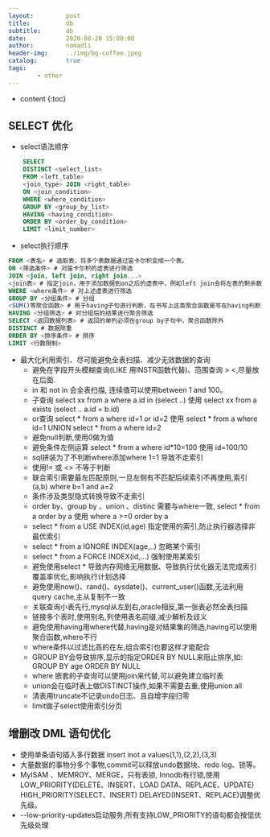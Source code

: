 ```yaml
---
layout:         post
title:          db
subtitle:       db
date:           2020-08-20 15:00:00
author:         nomadli
header-img:     ../img/bg-coffee.jpeg
catalog:        true
tags:
        - other
---
```


* content
{:toc}

## SELECT 优化
- select语法顺序
```SQL
    SELECT 
    DISTINCT <select_list>
    FROM <left_table>
    <join_type> JOIN <right_table>
    ON <join_condition>
    WHERE <where_condition>
    GROUP BY <group_by_list>
    HAVING <having_condition>
    ORDER BY <order_by_condition>
    LIMIT <limit_number>
```
- select执行顺序
```SQL
FROM <表名> # 选取表，将多个表数据通过笛卡尔积变成一个表。
ON <筛选条件> # 对笛卡尔积的虚表进行筛选
JOIN <join, left join, right join...> 
<join表> # 指定join，用于添加数据到on之后的虚表中，例如left join会将左表的剩余数据添加到虚表中
WHERE <where条件> # 对上述虚表进行筛选
GROUP BY <分组条件> # 分组
<SUM()等聚合函数> # 用于having子句进行判断，在书写上这类聚合函数是写在having判断里面的
HAVING <分组筛选> # 对分组后的结果进行聚合筛选
SELECT <返回数据列表> # 返回的单列必须在group by子句中，聚合函数除外
DISTINCT # 数据除重
ORDER BY <排序条件> # 排序
LIMIT <行数限制>
```
- 最大化利用索引、尽可能避免全表扫描、减少无效数据的查询
    - 避免在字段开头模糊查询(LIKE 用INSTR函数代替)、范围查询 > <,尽量放在后面.
    - in 和 not in 会全表扫描, 连续值可以使用between 1 and 100。
    - 子查询 select xx from a where a.id in (select ..) 使用 select xx from a exists (select .. a.id = b.id)
    - or查询 select * from a where id=1 or id=2 使用 select * from a where id=1 UNION select * from a where id=2
    - 避免null判断,使用0做为值
    - 避免条件左侧运算 select * from a where id*10=100 使用 id=100/10
    - sql拼装为了不判断where添加where 1=1 导致不走索引
    - 使用!= 或 <> 不等于判断
    - 联合索引需要最左匹配原则,一旦左侧有不匹配后续索引不再使用,索引(a,b) where b=1 and a=2
    - 条件涉及类型隐式转换导致不走索引
    - order by、group by 、union 、distinc 需要与where一致, select * from a order by a 使用 where a >=0 order by a
    - select * from a USE INDEX(id,age) 指定使用的索引,防止执行器选择非最优索引
    - select * from a IGNORE INDEX(age,..) 忽略某个索引
    - select * from a FORCE INDEX(id,...) 强制使用某索引
    - 避免使用select * 导致内存网络无用数据、导致执行优化器无法完成索引覆盖率优化,影响执行计划选择
    - 避免使用now()、rand()、sysdate()、current_user()函数,无法利用query cache,主从复制不一致
    - 关联查询小表先行,mysql从左到右,oracle相反,第一张表必然全表扫描
    - 链接多个表时,使用别名,列使用表名前缀,减少解析及歧义
    - 避免使用having用where代替,having是对结果集的筛选,having可以使用聚合函数,where不行
    - where条件以过滤比高的在左,组合索引也要这样才能配合
    - GROUP BY会导致排序,显示的指定ORDER BY NULL来阻止排序,如: GROUP BY age ORDER BY NULL
    - where 嵌套的子查询可以使用join来代替,可以避免建立临时表
    - union会在临时表上做DISTINCT操作,如果不需要去重,使用union all
    - 清表用truncate不记录undo日志、且自增字段归零
    - limit做子select使用索引分页

## 增删改 DML 语句优化
- 使用单条语句插入多行数据 insert inot a values(1,1),(2,2),(3,3)
- 大量数据的事物分多个事物,commit可以释放undo数据块、redo log、锁等。
- MyISAM 、MEMROY、MERGE，只有表锁, Innodb有行锁,使用LOW_PRIORITY(DELETE、INSERT、LOAD DATA、REPLACE、UPDATE) HIGH_PRIORITY(SELECT、INSERT) DELAYED(INSERT、REPLACE)调整优先级。
- --low-priority-updates启动服务,所有支持LOW_PRIORITY的语句都会按低优先级处理